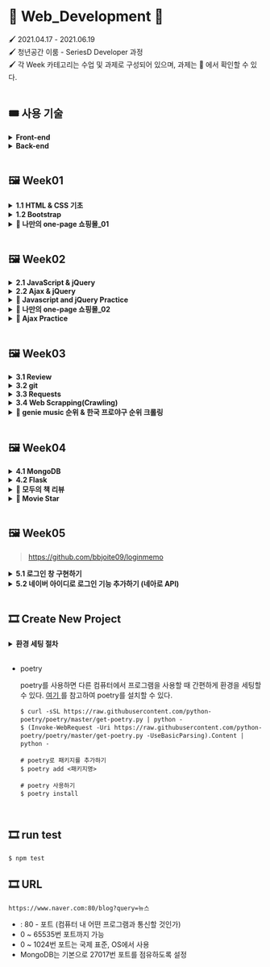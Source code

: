 # 🎨 Web_Development 🎨

🖌 2021.04.17 - 2021.06.19<br>
🖌 청년공간 이룸 - SeriesD Developer 과정<br>
🖌 각 Week 카테고리는 수업 및 과제로 구성되어 있으며, 과제는 📒 에서 확인할 수 있다.<br><br>

## 🎟 사용 기술

<details>
  <summary><b>Front-end</b></summary><br>

1. HTML
2. CSS

    - bootstrap

3. JS

    - node.js
    - jest
    - jQuery

</details>

<details>
  <summary><b>Back-end</b></summary><br>

1. python

    - requests
    - beautifulSoup

</details><br>

## 🖼 Week01

<details>
  <summary><b>1.1 HTML & CSS 기초</b></summary><br>
  HTML 기초 태그를 알아보고, 로그인 창을 구현해 보았다.<br><br>

1. 로그인<br>

   > <a href = "https://github.com/bbjoite09/SeriesD/blob/master/practice/week01/login.html">practice/week01/login.html</a>

   h1, h5, input, button 태그를 이용하여 로그인 페이지를 만든다.

   <code>조건. 로그인 안내 내용, ID, PW 입력 칸은 style 태그를 이용하여 가로, 세로 축 기준 중앙으로 배치한다.</code>

   실행 결과는 아래 그림과 같다.

    <p align = center><img src = "image/login.PNG" alt="로그인"><p>


2. 로그인(CSS 분리)<br>

   > <a href = "https://github.com/bbjoite09/SeriesD/blob/master/practice/week01/login_noCSS.html">practice/week01/login_noCSS.html</a>

   협업을 하는 경우 파일의 분리는 필연적이다.<br>
   style 태그 내부의 내용을 main.css 파일로 옮겨 html/CSS 파일을 분리하였다.

     <p align = center><img src = "image/login_noCSS.PNG" alt="로그인" ><p>

   추가로, 페이지를 구성하는 글자의 <a src="https://fonts.google.com/?subset=korean"> 폰트</a>도 변경하였다. 해당
   내용은 <a href="https://github.com/bbjoite09/SeriesD/practice/week01/login_noCSS.html">여기</a>에서 확인할 수 있다.<br>

</details>

<details>
  <summary><b>1.2 Bootstrap</b></summary><br>

> <a href = "https://github.com/bbjoite09/SeriesD/blob/master/practice/week01/bootstrap.html">practice/week01/bootstrap.html</a>

부트스트랩을 이용해 클론페이지를 만들어 보았다. 실습 결과는 아래와 같다.
  <p align = center><img src = "image/bootstrap.PNG" alt="로그인" ><p><br><br>
</details>
<details>
<summary><b>📒 나만의 one-page 쇼핑몰_01</b></summary><br>
임의의 상품을 판매하는 페이지를 만들어 보았다. 버튼에 대한 반응은 따로 처리하지 않았다.<br>

> <a href ="https://github.com/bbjoite09/SeriesD/blob/master/practice/week01/product.html">practice/week01/product.html</a>

> <a href = "https://github.com/bbjoite09/SeriesD/blob/master/practice/css/style_shop.css">practice/css/style_shop.css</a>

해당 내용은 <a href ="https://github.com/bbjoite09/SeriesD/blob/master/practice/week01/product.html">여기</a>에서 확인할 수 있다.<br>

<p align = center><img src = "image/happii_shop.PNG" alt="로그인"><p>
<br>
</details><br>

## 🖼 Week02

<details>
  <summary><b>2.1 JavaScript & jQuery</b></summary><br>

Week01에서 학습했던 HTML, CSS만으로는 정적인 화면 표현만 가능하였다. 이에 동적 움직임을 줄 수 있도록 하는 언어가 <code>Javascript</code>이다. Javascript는 객체 기반의
프로그래밍 언어이며, ECMAScript의 표준 사양을 가장 잘 구현한 언어로 대부분의 브라우저에서 이를 지원한다.(모든 웹 서버는 HTML, CSS, Javascript를 응답 데이터로 전송함.)<br><br>

1. Javascript 기초 문법<br>

   > <a href = "https://github.com/bbjoite09/SeriesD/blob/master/practice/week02/main.js">practice/week02/main.js</a>

   > <a href = "https://github.com/bbjoite09/SeriesD/blob/master/practice/week02/main.test.js"> practice/week02/main.test.js</a>

   자바스크립트 기초 문법(변수정의, function, 조건문, 반복문 등)을 학습하였다. 추가로 test file을 만들어, 필요한 테스트를 실행해보았다. test 파일을 통해 main 코드에 대한 test를
   진행함으로써 더 견고한 코드를 만들 수 있다.<br>
   +) 일반적으로 test 파일 이름은 <code> 테스트하는 파일.test.js</code> 형식으로 설정한다. 여기서는 main.js를 테스트하므로 main.test.js로 명명하였다.

2. jQuery
   > <a href = "https://github.com/bbjoite09/SeriesD/blob/master/practice/week02/memo.html">practice/week02/memo.html</a>

   <code>jQuery</code>는 javascript 라이브러리로, HTML 속 클라이언트 사이드 스크립트 언어를 단순화하도록 설계되었다. 이는 매우 간단하다는 특징을 가지고 있으며 브라우저 호환성이
   있다.<br>
    ```
    document.getElementById('post-url').value
    >> "Hello"

    $("post-url").val()
    >> "Hello"
    ```

   jQuery를 사용할때는 `<head>`태그 안에 아래 문장을 import 시켜줘야한다.<br>
    ```
    <script src="https://ajax.googleapis.com/ajax/libs/jquery/3.5.1/jquery.min.js"></script>
    ```
    <br>
    week01에서 진행하였던 memo.html에 jQuery를 사용하여 "포스팅박스 열기" 버튼에 대한 반응을 추가했다. 해당 실습에 대한 내용은 <a href = "https://github.com/bbjoite09/SeriesD/blob/master/practice/week02/memo.html">여기</a>에서 확인할 수 있다.<br>

</details>
<details>
  <summary><b>2.2 Ajax & jQuery</b></summary><br>

`Ajax`는 Javascript의 라이브러리 중 하나로 비동기 서버 통신 및 클라이언트와 서버간에 XML 데이터를 주고받는 기술을 말한다. 이때 `비동기`이란 사용자가 보고있는 페이지에 대하여 어떤 동작이
일어났을때, 웹 페이지 전체를 갱신하지 않고 일부분만 업데이트 할 수 있도록하는 것을 말한다. 이는 전체 페이지를 계속해서 갱신하지 않는다는 점에서, 불필요한 낭비를 줄이고 웹페이지의 속도를
향상시킨다.<br><br>
한편 `서버통신`은 서버의 자원을 제공받기 위해 서버-클라이언트 간에 request, response를 하는 것을 말한다.

- Request<br>
  클라이언트는 서버에게 Request 한다. Request의 method로는 DELETE(지우기), GET(가져오기), POST(추가하기) 등이 있다.

- Response<br>
  서버는 클라이언트에게 Response 한다. HTTP 통신 프로토콜에서는 Response status code로 응답의 상태를 표현하는데, 응답은 5가지 그룹으로 나뉜다. 대표적으로 정상 응답(200 OK),
  클라이언트 에러(404 not found), 서버 에러(500 Internal Server Error)가 있다.

<br>

< 실습 >

1. 서울시 OpenAPI(<a href="http://openapi.seoul.go.kr:8088/6d4d776b466c656533356a4b4b5872/json/RealtimeCityAir/1/99">실시간
   미세먼지 상태</a>)를 이용하여 미세먼지 수치(PM10)가 25㎍/㎥ 이상인 관측소(MSRSTE_NM)를 빨강색으로 표시해준다.

   > <a href="https://github.com/bbjoite09/SeriesD/blob/master/practice/week02/ajaxTest.html">practice/week02/ajaxTest.html</a>

2. 일반 API(<a href="https://api.thecatapi.com/v1/images/search">고양이 사진</a> API)를 활용하여 랜덤으로 고양이 이미지를 출력해준다.

   > <a href="https://github.com/bbjoite09/SeriesD/blob/master/practice/week02/randomCat.html">practice/week02/randomCat.html</a>

</details>
<details>
  <summary><b>📒 Javascript and jQuery Practice</b></summary><br>
  1. Javascript

- 버튼을 누를때마다 누른 횟수에 대한 alert창을 띄운다.

  > <a href="https://github.com/bbjoite09/SeriesD/blob/master/practice/week02/homework/buttonCnt.html">practice/week02/homework/buttonCnt.html</a>

- 버튼의 count를 세어, 짝/홀에 따라 다른 alert을 띄운다.(alert.html는 alert만, alert_up.html은 alert와 함께 button의 count를 화면에띄워준다.)

  > <a href="https://github.com/bbjoite09/SeriesD/blob/master/practice/week02/homework/alert.html">practice/week02/homework/alert.html</a>

  > <a href="https://github.com/bbjoite09/SeriesD/blob/master/practice/week02/homework/alert_up.html">practice/week02/homework/alert_up.html</a>
- 서울시 Open API(<a href="http://openapi.seoul.go.kr:8088/6d4d776b466c656533356a4b4b5872/json/bikeList/1/99 ">실시간 따릉이
  데이터</a>)를 활용하여, 사용자가 입력한 수 이하의 자전거를 보유한 정류장을 출력한다.(bike_up 에서는 0이하의 대수에 대해서는 검색이 불가하도록 처리하였다.)
  > <a href="https://github.com/bbjoite09/SeriesD/blob/master/practice/week02/homework/bike.html">practice/week02/homework/bike.html</a>

  > <a href="https://github.com/bbjoite09/SeriesD/blob/master/practice/week02/homework/bike_up.html">practice/week02/homework/bike_up.html</a>

<br>
2. jQuery<br>

- 입력값이 빈칸이면 경고메시지를, 아니면 입력값을 alert 한다.
  > <a href="https://github.com/bbjoite09/SeriesD/blob/master/practice/week02/homework/inputText.html">practice/week02/homework/inputText.html</a>
- 입력받은 이메일이 올바르지 않은 형식이면 경고메시지를, 아니면 도메인을 alert 한다.
  > <a href="https://github.com/bbjoite09/SeriesD/blob/master/practice/week02/homework/inputEmail.html">practice/week02/homework/inputEmail.html</a>

  <br><br>

</details>
<details>
<summary><b>📒 나만의 one-page 쇼핑몰_02</b></summary><br>

> <a href="https://github.com/bbjoite09/SeriesD/blob/master/practice/week02/product.html">practice/week02/homework/product.html</a>

week01의 과제 "나만의 one-page 쇼핑몰_01"에 Javascript와 Ajax를 사용하여 아래 조건을 추가한다.<br><br>

- 조건1. 사용자가 Order란에 주문자 성함, 수량, 주소, 전화번호를 기입하지 않았을 때 alert를 보낸다.
- 조건2. <a href="https://api.manana.kr/exchange/rate.json">환율정보 API</a>를 활용하여 원화 가격 우측에 달러 가격을 표시한다.<br><br>

실습결과는 아래와 같다.<br>

- 달러환산 금액 표현<br><br>

<p align=center><img src="image/happii_shop2.png" width="500"></p>

- 사용자 주문 정보 미기입시 alert<br><br>

<p align=center><img src="image/shop_alert.PNG" width="500"></p> <br>
</details>
<details>
<summary><b>📒 Ajax Practice</b></summary><br>

- <a href="https://openlibrary.org/subjects/love.json?published_in=1900-2000"> 책 API</a>를 활용하여 사랑에 관한 책 리스트를 출력한다.

  > <a href="https://github.com/bbjoite09/SeriesD/blob/master/practice/week02/homework/loveBook.html">practice/week02/homework/loveBook.html</a>

- <a href="https://openlibrary.org/dev/docs/api/subjects "> 책 API</a>를 활용하여 컴퓨터 주제 책에 대한 내용을 출력한다.

  > <a href="https://github.com/bbjoite09/SeriesD/blob/master/practice/week02/homework/comBook.html">practice/week02/homework/comBook.html</a>

- <a href="http://numbersapi.com/"> 랜덤 숫자 의미부여 API</a>를 이용하여 입력한 숫자에 대한 의미를 출력한다.

  > <a href="https://github.com/bbjoite09/SeriesD/blob/master/practice/week02/homework/numMean.html">practice/week02/homework/numMean.html</a>

</details><br>

## 🖼 Week03

<details>
  <summary><b>3.1 Review</b></summary>

> <a href = "">practice/week03/memo.html</a>

week01에서 bootstrap을 이용해 만든 나만의 메모장에 아티클 정보를 제공하는 API를 추가한다.<br>
즉, 저장된 '아티클 불러오기' 기능이 추가되도록 구현해본다.<br>

</details>
<details>
  <summary><b>3.2 git</b></summary>

- github 기초
  <br>
  원격 저장소 github에 대하여 학습하였다. 기본적으로 branch 생성 및 확인, 교체하는 방법은 아래와 같다.<br>

    ```shell
    $ git flow init
    $ git flow feature start homework
    
    # 현재 브랜치 확인
    $ git branch
    
    # 브랜치 교체(checkout)
    $ git checkout -b branch_name
     ```

<br>

- gitflow 기초<br>
  git flow는 메인 브랜치(master, develop)와 보조 브랜치(feature, release, hotfix)로 구성된다.

    - master : 제품으로 출시될 수 있는 최종 산출물을 담는 브랜치
    - develop : 개발자들 브랜치. 각 개발 내용을 develop 브랜치에 merge함.
    - feature : 기능을 개발하는 브랜치(feature/mongoDB, feature/python등을 생성해 실습해보았다.)
    - release : QA 브랜치. master에 merge하기 전에 품질검사를 진행함.
    - hotfix : master에서 오류가 생긴 경우 사용하는 branch

  즉, 새로운 기능을 탑재하기 위해 develop branch에서 feature branch를 생성한다. 이후 기능 개발이 완료되면 feature branch를 develop 브랜치로 merge한다. merge된
  develop 브랜치의 품질검사를 위해 release 브랜치를 생성하고, 여기서 오류 사항을 수정한다. 최종적으로 release 브랜치를 master, develop 브랜치와 merge하여 배포를 준비한다.

  <br>이번 시간에는 git flow의 흐름을 살펴보고 직접 브랜치를 다뤄보는 실습을 진행하였다.<br>

</details>

<details>
  <summary><b>3.3 Requests</b></summary>

- Virture Environment setting<br>
  <br> 가상환경(Virture environments)은 한 시스템에 대하여 여러 python 환경이 구축 가능하도록 하는 실행 환경을 말한다. 이때 우리는 가상환경을 통해 자신이 필요한 모듈만 설치하여 사용
  가능하다. (버전 충돌 등의 이유로 별개의 가상 환경을 구축할 필요가 있으며, 이는 즉 독립적으로 사용 가능하다.)

        - seriesD/venv에 가상환경을 설정하였다.
        - project interpreter에서 requests, beautifulSoup4를 설치하였다.

- requests 라이브러리, API를 이용한 scraping 실습
  <br><br>
  <a href = "https://developers.naver.com/main/">Naver developer</a> 가입 후 "Open API 이용 신청"을 진행한다. (이때 사용 API 에는 검색,
  papago 번역을 추가하였다.)
  <br> 이후 내 어플리케이션 정보에서 Client ID와 Client Secret을 확인할 수 있다. 이는 복사하여 secret.py 파일에 변수로 따로 저장한다. Client ID와 Client Secret는
  유출되면 안되는 개인 정보이기 때문에 github에 업로드 되지 않도록 .gitignore 에서 사전에 반드시 처리해주어야한다.

    <br> 위의 절차를 완료하였다면 책 검색 API와 파파고 API를 사용할 수 있게 된다.
    <br><br>
    < 실습 >

  > <a href = "https://github.com/bbjoite09/SeriesD/blob/master/practice/week03/scrap.py">practice/week03/scrap.py</a>

    1. 서울시 권역별 실시간 대기환경 현황 API를 이용한 미세먼지 25 이상 지역 " 이름, 미세먼지 수치" 출력 프로그램
        ```python
        # requests를 사용하여 서버에 요청하는 방법은 아래와 같다.
        import requests
       
        response = requests.get(
            'http://openapi.seoul.go.kr:8088/6d4d776b466c656533356a4b4b5872/json/RealtimeCityAir/1/99'
        )
       
       # 요청에 대한 응답(json)을 result에 저장한다.
       result = response.json()
       
       # 이후 서버에서 받은 데이터에 대한 원하는 처리를 진행한다.
        ```
    2. 네이버 책 검색 API를 이용하여 책 정보 출력 프로그램
        ```python
        import requests
        import secret   # secret에 클라이언트 정보 저장
       
       # 네이버 API는 따로 Client ID, Client Secret 정보가 필요하기 때문에 headers를 이용하여 정보를 담는다.
        headers = {
            'X-Naver-Client-Id': secret.client_id,
            'X-Naver-Client-Secret': secret.client_secret,
        }
       
        book_name = input()
        naver_url = f'https://openapi.naver.com/v1/search/book.json?query={book_name}'
        
        response = requests.get(
            naver_url,
            headers=headers,
        )
       ```

    3. 네이버 papago API를 이용한 번역기 프로그램
       <br><code>2. 네이버 책 검색 API를 이용하여 책 정보를 출력하기</code> 실습과 유사한 방법으로 간단한 한-영 번역기를 만들기 실습을 진행 해본다.<br>
       <br> 실습 결과는 아래와 같다.
       <p align = left><img src = "image/translator.PNG" alt="translator_result"><p>

</details>
<details>
  <summary><b>3.4 Web Scrapping(Crawling)</b></summary><br>
    Web Scrapping이란, 웹페이지에서 자신이 원하는 정보를 수집하는 것을 말한다. 
    <br>beautifulSoup4를 이용하여 HTML 코드를 쉽게 스크래핑 할 수 있다. 
    <br><br>
    < 실습 ><br>

> <a href="https://github.com/bbjoite09/SeriesD/blob/master/practice/week03/scrap.py"> practice/week03/crawling.py</a>

아래 내용을 참고하여 <a href="https://movie.naver.com/movie/sdb/rank/rmovie.nhn?sel=pnt&date=20200716 ">네이버 영화 정보 사이트</a>
에서 <code>영화 순위, 제목, 평점</code>을 크롤링 해오는 프로젝트를 진행해본다.<br>

```python
from bs4 import BeautifulSoup

# 네이버 영화 정보 사이트를 읽어 HTML을 받아온다.
headers = {
    'User-Agent': 'Mozilla/5.0 (Windows NT 10.0; Win64; x64)AppleWebKit/537.36 (KHTML, like Gecko) Chrome/73.0.3683.86 Safari/537.36'}
data = requests.get('https://movie.naver.com/movie/sdb/rank/rmovie.nhn?sel=pnt&date=20200716', headers=headers)

# 받아온 HTML을 파싱에 용이한 형태로 변경한다.
soup = BeautifulSoup(data.text, 'html.parser')
```

<br>
</details>

<details>
  <summary><b>📒 genie music 순위 & 한국 프로야구 순위 크롤링</b></summary>

- genie music 순위 크롤링

  > <a href="https://github.com/bbjoite09/SeriesD/blob/master/practice/week03/homework/genie.py">practice/week03/homework/genie.py</a>

  <a href = "https://www.genie.co.kr/chart/top200?ditc=D&rtm=N&ymd=20210514">genie music 사이트</a>에서 <code>차트 순위, 제목, 가수
  이름</code>을 크롤링 한다. 출력 결과는 아래와 같다.<br>

    <p align = left><img src = "image/genie.PNG" alt="genie_crawling"><p>


- 한국 프로야구 순위 크롤링

  > <a href="https://github.com/bbjoite09/SeriesD/blob/master/practice/week03/homework/baseball.py">practice/week03/homework/baseball.py</a>

  <a href = "https://sports.news.naver.com/kbaseball/record/index.nhn?category=kbo">한국 프로야구 순위 페이지</a>에서 승률이 0.5 이상인
  프로야구 팀의 <code>현재 순위, 이름, 승률</code>을 크롤링 한다. 출력 결과는 아래와 같다.<br>

    <p align = left><img src = "image/baseball.PNG" alt="kbo_crawling"><p>

</details><br>

## 🖼 Week04

<details>
  <summary><b>4.1 MongoDB</b></summary><br>

> practice/week04/db_practice01.py

> practice/week04/db_practice02.py

> practice/week04/genie_db.py

- 준비하기

    1. <a href = "http://localhost:27017/">localhost:27017</a>에서 아래의 메시지가 출력되는지 확인하여 mongoDB가 정상적으로 작동하고 있는지를 알아볼 수 있다.

        ```shell
        It looks like you are trying to access MongoDB over HTTP on the native driver port.
        ```

    2. robo3T를 사용하면 mongoDB만으로는 가시적으로 보지못하였던 DB내부 내용을 편리하게 확인할 수 있다. robo3T를 실행하고 create - connection 하여 setting한다.

    3. pycharm에서 pymongo 패키지를 설치한다.


- CRUD

  ```python
  from pymongo import MongoClient

  client = MongoClient
  db = client.get_database('person')
  
  # Create
  db.users.insert_one({'name' : '홍길동', 'age' : 27})
  db.users.insert_one({'name' : '차태현', 'age' : 27})
  db.users.insert_one({'name' : '아이유', 'age' : 29})
  
  # Read
  read1 = db.users.find_one({'name': '홍길동'}) # 하나
  read2 = list(db.users.find({'age': 27}, {'_id': False})) # 여러 값
  
  # Update
  db.users.update_one({'name': '홍길동'}, {'$set': {'age': 20}}) # 하나
  db.users.update_many({'age': 27}, { '$set': {'age': 70}}) # 여러 값
  
  # Delete
  db.users.delete_one({'name': '홍길동'})
  ```
  <br>

</details>

<details>
  <summary><b>4.2 Flask</b></summary>

Flask는 python으로 작동되는 웹 프레임워크이다. Flask를 이용함으로써 서버를 구동할때 필요한 복잡한 과정을 간단하게 이용할 수 있다.

- 준비하기

    1. pycharm에서 flask 패키지를 설치한다.
    2. Flask의 기본 폴더 구조는 아래와 같다.

        ```shell
        - static 폴더 : 이미지, css파일
        - templates 폴더 : html파일
        - app.py 파일 : Flask 서버를 실행시키는 파일
        ```

- app.py<br><br>
  > practice/week04/app.py

  app.py에 아래 내용을 작성하고, chrome 에서 <a href="http://localhost:5000/">localhost:5000/</a>
  에 접속하면 Hello World! 가 출력된 것을 확인할 수 있다. 필요에 따라 경로를 정하면 된다.

    ```python
    from flask import Flask
    
    app = Flask(__name__)
    
    # @app.route로 경로를 설정할 수 있다.
    # localhost:5000에서 경로'/'로 접속하면 hello_world() 함수가 실행된다.
    @app.route('/')
    def hello_world():
        return 'Hello World!'
    
    if __name__ == '__main__':
        app.run('0.0.0.0', port=5000, debug=True)
    ```
  <br>
- API 만들기

  app.py에서 API를 만들어 사용할 수 있다. 이때 API의 method는 GET, POST 등의 방식이 있다.
  <br> API는 서버와 클라이언트 사이에서 정해진 형식으로 데이터를 주고받아야 한다. 정해진 정보를 구성하는 내용은 아래와 같다.

    ```shell
    1. Client request 정보 : 요청 URL, 요청 방식 (GET / POST /...)
    2. 서버가 제공할 기능 : Read, Create 등
    3. Response 데이터  : 응답하는 데이터의 내용
    ```

    1. GET 방식 API 생성

        ```python
        from flask import Flask, render_template, jsonify, request
      
        # @app.route에 request method 추가로 기술(GET)
        @app.route('/test', methods=['GET'])
        def test_get():
            title_receive = request.args.get('title_give')
            print(title_receive)
            return jsonify({'result': 'success', 'msg': '이 요청은 GET!'})
        ```

    2. POST 방식 API 생성

        ```python
        from flask import Flask, render_template, jsonify, request
      
        @app.route('/test', methods=['POST'])
        def test_post():
            title_receive = request.form['title_give']
            print(title_receive)
            return jsonify({'result': 'success', 'msg': '이 요청은 POST!'})
        ```
    <br>
    생성한 API를 사용한 결과는 아래와 같다.
    <p align="center"><img src="image/make_api.PNG"></p><br>

</details>

<details>
  <summary><b>📒 모두의 책 리뷰</b></summary><br>

> practice/bookreview

mongoDB, Flask를 활용하여 모두의 책리뷰 프로젝트를 진행한다.

```
1. 제목, 저자, 리뷰를 저장한다. 이때 입력하지 않은 란이 있다면 alert()을 띄운다
   (focus()를 사용하면 alert을 띄운 뒤 해당 란으로 커서를 이동시킬 수 있다.)
2. 모든란에 입력을 완료했다면, 아래의 책 리스트에 등록한다.
```

실습 내용은 아래와 같다.
<p align = center><img src = "image/bookreview1.PNG" alt="kbo_crawling"></p>

<p align = center><img src = "image/bookreview2.PNG" alt="kbo_crawling"></p>
<br>
</details>
<details>
  <summary><b>📒 Movie Star</b></summary><br>

> practice/bookreview

mongoDB, Flask를 활용하여 Movie Star 프로젝트를 진행한다.

``` shell
1. DB의 영화인 리스트를 read하여 card로 화면에 보여준다.
2. 좋아요 버튼을 누르면 좋아요 수가 증가하고, 화면의 card는 좋아요가 많은 순서로 정렬된다.
3. 삭제 버튼을 누르면 해당 이름을 가진 card를 삭제한다.
```

실습 내용은 아래와 같다.
<p align=center><img src="image/moviestar.JPG" alt="movieStar project example"></p>


</details>

<br>

## 🖼 Week05

> https://github.com/bbjoite09/loginmemo

<details>
  <summary><b>5.1 로그인 창 구현하기</b></summary><br>
</details>

<details>
  <summary><b>5.2 네이버 아이디로 로그인 기능 추가하기 (네아로 API)</b></summary><br>
</details>
<br>

## 🎞 Create New Project

<details>
  <summary><b>환경 세팅 절차</b></summary><br>

1. python 가상환경(venv) 만들기
2. .gitignore 추가
3. LICENSE 추가(플러그인 설치해서)
4. README.md 추가
5. git init(pycharm VCS에서 git 설정)
6. git flow init
7. 프로젝트 github 공유
8. master, develop 브랜치 깃허브에 푸시되었는지 확인
9. poetry init
10. poetry add flask
11. poetry add pymongo
12. 커밋

</details><br>

* poetry

  poetry를 사용하면 다른 컴퓨터에서 프로그램을 사용할 때 간편하게 환경을 세팅할 수 있다. <a href="https://python-poetry.org/docs/"> 여기 </a>
  를 참고하여 poetry를 설치할 수 있다.

    ```shell
    $ curl -sSL https://raw.githubusercontent.com/python-poetry/poetry/master/get-poetry.py | python -
    $ (Invoke-WebRequest -Uri https://raw.githubusercontent.com/python-poetry/poetry/master/get-poetry.py -UseBasicParsing).Content | python -
    
    # poetry로 패키지를 추가하기
    $ poetry add <패키지명>
  
    # poetry 사용하기
    $ poetry install
    ```

<br>

## 🎞 run test

```shell
$ npm test
```

## 🎞 URL

```shell
https://www.naver.com:80/blog?query=뉴스
```

* : 80 - 포트 (컴퓨터 내 어떤 프로그램과 통신할 것인가)
* 0 ~ 65535번 포트까지 가능
* 0 ~ 1024번 포트는 국제 표준, OS에서 사용
* MongoDB는 기본으로 27017번 포트를 점유하도록 설정


